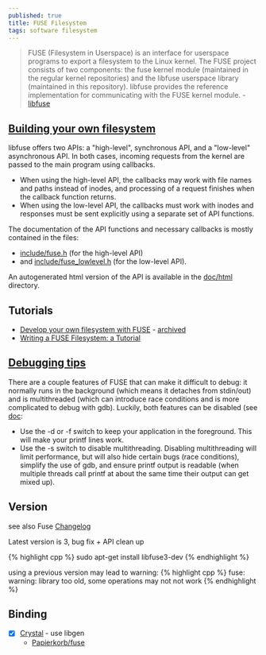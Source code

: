```yaml
---
published: true
title: FUSE Filesystem
tags: software filesystem
---
```

> FUSE (Filesystem in Userspace) is an interface for userspace programs to export a filesystem to the Linux kernel. The FUSE project consists of two components: the fuse kernel module (maintained in the regular kernel repositories) and the libfuse userspace library (maintained in this repository). libfuse provides the reference implementation for communicating with the FUSE kernel module. - [libfuse](https://github.com/libfuse/libfuse)

## [Building your own filesystem](https://github.com/libfuse/libfuse/#building-your-own-filesystem)

libfuse offers two APIs: a "high-level", synchronous API, and a "low-level" asynchronous API. In both cases, incoming requests from the kernel are passed to the main program using callbacks. 
- When using the high-level API, the callbacks may work with file names and paths instead of inodes, and processing of a request finishes when the callback function returns. 
- When using the low-level API, the callbacks must work with inodes and responses must be sent explicitly using a separate set of API functions.

The documentation of the API functions and necessary callbacks is mostly contained in the files:
- [include/fuse.h](https://github.com/libfuse/libfuse/blob/master/include/fuse.h) (for the high-level API)
- and [include/fuse_lowlevel.h](https://github.com/libfuse/libfuse/blob/master/include/fuse_lowlevel.h) (for the low-level API). 

An autogenerated html version of the API is available in the [doc/html](http://libfuse.github.io/doxygen) directory. 

## Tutorials
- [Develop your own filesystem with FUSE](https://developer.ibm.com/technologies/linux/articles/l-fuse/) - [archived](https://web.archive.org/web/20180216233455/https://www.ibm.com/developerworks/linux/library/l-fuse/)
- [Writing a FUSE Filesystem: a Tutorial](https://www.cs.nmsu.edu/~pfeiffer/fuse-tutorial/)

## [Debugging tips](https://stackoverflow.com/a/15443069/51386)
There are a couple features of FUSE that can make it difficult to debug: it normally runs in the background (which means it detaches from stdin/out) and is multithreaded (which can introduce race conditions and is more complicated to debug with gdb). Luckily, both features can be disabled (see [doc](https://www.cs.hmc.edu/~geoff/classes/hmc.cs137.202001/homework/fuse/fuse_doc.html):
- Use the -d or -f switch to keep your application in the foreground. This will make your printf lines work.
- Use the -s switch to disable multithreading. Disabling multithreading will limit performance, but will also hide certain bugs (race conditions), simplify the use of gdb, and ensure printf output is readable (when multiple threads call printf at about the same time their output can get mixed up).

## Version

see also Fuse [Changelog](https://github.com/libfuse/libfuse/blob/master/ChangeLog.rst)

Latest version is 3, bug fix + API clean up

{% highlight cpp %}
sudo apt-get install libfuse3-dev
{% endhighlight %}

using a previous version may lead to warning:
{% highlight cpp %}
fuse: warning: library too old, some operations may not not work
{% endhighlight %}

## Binding
- [x] [Crystal](https://github.com/didactic-drunk/fuse) - use libgen
	- [Papierkorb/fuse](https://github.com/aljelly/fuse)
